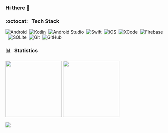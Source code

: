 ### Hi there 👋

### :octocat: &nbsp; Tech Stack

![Android](https://img.shields.io/badge/-Android-066A00?style=flat&logo=android)&nbsp;
![Kotlin](https://img.shields.io/badge/-Kotlin-005E7C?style=flat&logo=kotlin)&nbsp;
![Android Studio](https://img.shields.io/badge/-Android%20Studio-066A00?style=flat&logo=android)&nbsp;
![Swift](https://img.shields.io/badge/-Swift-7C5300?style=flat&logo=swift)&nbsp;
![iOS](https://img.shields.io/badge/-iOS-505050?style=flat&logo=apple)&nbsp;
![XCode](https://img.shields.io/badge/-XCode-00526D?style=flat&logo=xcode)&nbsp;
![Firebase](https://img.shields.io/badge/-Firebase-505050?style=flat&logo=firebase)&nbsp;
![SQLite](https://img.shields.io/badge/-SQLite-505050?style=flat&logo=sqlite)&nbsp;
![Git](https://img.shields.io/badge/-Git-505050?style=flat&logo=git)&nbsp;
![GitHub](https://img.shields.io/badge/-GitHub-505050?style=flat&logo=github)&nbsp;  

### :bar_chart: &nbsp; Statistics

<p>
<img height="180em" src="https://github-readme-stats-eight-theta.vercel.app/api?username=omercankoc&show_icons=true&theme=algolia&include_all_commits=true&count_private=true"/>
<img height="180em" src="https://github-readme-stats-eight-theta.vercel.app/api/top-langs/?username=omercankoc&layout=compact&langs_count=8&theme=algolia"/>
</p>

<p>
<a href="mailto:omercankoc@icloud.com"><img src="https://img.shields.io/badge/-Send%20to%20Mail-D14836?style=flat&logo=icloud&logoColor=white"/></a>
</p>
